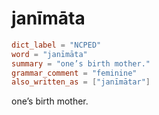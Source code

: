 # janīmāta

``` toml
dict_label = "NCPED"
word = "janīmāta"
summary = "one’s birth mother."
grammar_comment = "feminine"
also_written_as = ["janīmātar"]
```

one’s birth mother.

